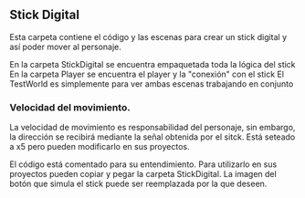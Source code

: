 ## Stick Digital
Esta carpeta contiene el código y las escenas para crear un stick digital y así poder mover al personaje.

En la carpeta StickDigital se encuentra empaquetada toda la lógica del stick
En la carpeta Player se encuentra el player y la "conexión" con el stick
El TestWorld es simplemente para ver ambas escenas trabajando en conjunto


### Velocidad del movimiento.
La velocidad de movimiento es responsabilidad del personaje, sin embargo, la dirección se recibirá mediante la señal obtenida por el sitck. Está seteado a x5  pero pueden modificarlo en sus proyectos.


El código está comentado para su entendimiento. Para utilizarlo en sus proyectos pueden copiar y pegar la carpeta StickDigital.
La imagen del botón que simula el stick puede ser reemplazada por la que deseen.